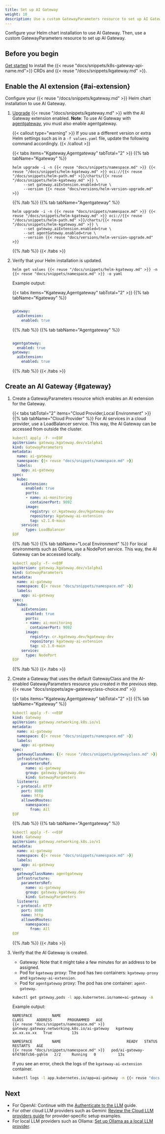 ```yaml
---
title: Set up AI Gateway 
weight: 10
description: Use a custom GatewayParameters resource to set up AI Gateway. 
---
```


Configure your Helm chart installation to use AI Gateway. Then, use a custom GatewayParameters resource to set up AI Gateway.

## Before you begin

[Get started](/docs/quickstart/) to install the {{< reuse "docs/snippets/k8s-gateway-api-name.md">}} CRDs and {{< reuse "/docs/snippets/kgateway.md" >}}.

## Enable the AI extension {#ai-extension}

Configure your {{< reuse "/docs/snippets/kgateway.md" >}} Helm chart installation to use AI Gateway.

1. [Upgrade](/docs/operations/upgrade/) {{< reuse "/docs/snippets/kgateway.md" >}} with the AI Gateway extension enabled. **Note**: To use AI Gateway with [agentgateway](../../agentgateway/), you must also enable agentgateway.

   {{< callout type="warning" >}}
   If you use a different version or extra Helm settings such as in a `-f values.yaml` file, update the following command accordingly.
   {{< /callout >}}

   {{< tabs items="Kgateway,Agentgateway" tabTotal="2" >}}
   {{% tab tabName="Kgateway" %}}
   ```shell
   helm upgrade -i -n {{< reuse "docs/snippets/namespace.md" >}} {{< reuse "/docs/snippets/helm-kgateway.md" >}} oci://{{< reuse "/docs/snippets/helm-path.md" >}}/charts/{{< reuse "/docs/snippets/helm-kgateway.md" >}} \
        --set gateway.aiExtension.enabled=true \
        --version {{< reuse "docs/versions/helm-version-upgrade.md" >}}
   ```
   {{% /tab %}}
   {{% tab tabName="Agentgateway" %}}

   ```shell
   helm upgrade -i -n {{< reuse "docs/snippets/namespace.md" >}} {{< reuse "/docs/snippets/helm-kgateway.md" >}} oci://{{< reuse "/docs/snippets/helm-path.md" >}}/charts/{{< reuse "/docs/snippets/helm-kgateway.md" >}} \
        --set gateway.aiExtension.enabled=true \
        --set agentGateway.enabled=true \
        --version {{< reuse "docs/versions/helm-version-upgrade.md" >}}
   ```
   {{% /tab %}}
   {{< /tabs >}}

2. Verify that your Helm installation is updated.

   ```shell
   helm get values {{< reuse "/docs/snippets/helm-kgateway.md" >}} -n {{< reuse "docs/snippets/namespace.md" >}} -o yaml
   ```

   Example output:

   {{< tabs items="Kgateway,Agentgateway" tabTotal="2" >}}
   {{% tab tabName="Kgateway" %}}   
   ```yaml
   
   gateway:
     aiExtension:
       enabled: true
   ```
   {{% /tab %}}
   {{% tab tabName="Agentgateway" %}}
   ```yaml
   
   agentgateway:
     enabled: true
   gateway:
     aiExtension:
       enabled: true
   ```
   {{% /tab %}}
   {{< /tabs >}}

## Create an AI Gateway {#gateway}

1. Create a GatewayParameters resource which enables an AI extension for the Gateway.
   
   {{< tabs tabTotal="2" items="Cloud Provider,Local Environment" >}}
   {{% tab tabName="Cloud Provider" %}}
   For AI services in a cloud provider, use a LoadBalancer service. This way, the AI Gateway can be accessed from outside the cluster.
   ```yaml
   kubectl apply -f- <<EOF
   apiVersion: gateway.kgateway.dev/v1alpha1
   kind: GatewayParameters
   metadata:
     name: ai-gateway
     namespace: {{< reuse "docs/snippets/namespace.md" >}}
     labels:
       app: ai-gateway
   spec:
     kube:
       aiExtension:
         enabled: true
         ports:
         - name: ai-monitoring
           containerPort: 9092
         image:
           registry: cr.kgateway.dev/kgateway-dev
           repository: kgateway-ai-extension
           tag: v2.1.0-main
       service:
         type: LoadBalancer
   EOF
   ```
   {{% /tab %}}
   {{% tab tabName="Local Environment" %}}
   For local environments such as Ollama, use a NodePort service. This way, the AI Gateway can be accessed locally.
   ```yaml
   kubectl apply -f- <<EOF
   apiVersion: gateway.kgateway.dev/v1alpha1
   kind: GatewayParameters
   metadata:
     name: ai-gateway
     namespace: {{< reuse "docs/snippets/namespace.md" >}}
     labels:
       app: ai-gateway
   spec:
     kube:
       aiExtension:
         enabled: true
         ports:
         - name: ai-monitoring
           containerPort: 9092
         image:
           registry: cr.kgateway.dev/kgateway-dev
           repository: kgateway-ai-extension
           tag: v2.1.0-main
       service:
         type: NodePort
   EOF
   ```
   {{% /tab %}}
   {{< /tabs >}}

2. Create a Gateway that uses the default GatewayClass and the AI-enabled GatewayParameters resource you created in the previous step. {{< reuse "docs/snippets/agw-gatewayclass-choice.md" >}}

   {{< tabs items="Kgateway,Agentgateway" tabTotal="2" >}}
   {{% tab tabName="Kgateway" %}}
   ```yaml
   kubectl apply -f- <<EOF
   kind: Gateway
   apiVersion: gateway.networking.k8s.io/v1
   metadata:
     name: ai-gateway
     namespace: {{< reuse "docs/snippets/namespace.md" >}}
     labels:
       app: ai-gateway
   spec:
     gatewayClassName: {{< reuse "/docs/snippets/gatewayclass.md" >}}
     infrastructure:
       parametersRef:
         name: ai-gateway
         group: gateway.kgateway.dev
         kind: GatewayParameters
     listeners:
     - protocol: HTTP
       port: 8080
       name: http
       allowedRoutes:
         namespaces:
           from: All
   EOF
   ```
   {{% /tab %}}
   {{% tab tabName="Agentgateway" %}}
   ```yaml
   kubectl apply -f- <<EOF
   kind: Gateway
   apiVersion: gateway.networking.k8s.io/v1
   metadata:
     name: ai-gateway
     namespace: {{< reuse "docs/snippets/namespace.md" >}}
     labels:
       app: ai-gateway
   spec:
     gatewayClassName: agentgateway
     infrastructure:
       parametersRef:
         name: ai-gateway
         group: gateway.kgateway.dev
         kind: GatewayParameters
     listeners:
     - protocol: HTTP
       port: 8080
       name: http
       allowedRoutes:
         namespaces:
           from: All
   EOF
   ```
   {{% /tab %}}
   {{< /tabs >}}

3. Verify that the AI Gateway is created. 

   * Gateway: Note that it might take a few minutes for an address to be assigned.
   * Pod for `kgateway` proxy: The pod has two containers: `kgateway-proxy` and `kgateway-ai-extension`. 
   * Pod for `agentgateway` proxy: The pod has one container: `agent-gateway`.

   ```sh
   kubectl get gateway,pods -l app.kubernetes.io/name=ai-gateway -A
   ```
   
   Example output: 
   ```
   NAMESPACE         NAME                                           CLASS      ADDRESS       PROGRAMMED   AGE
   {{< reuse "docs/snippets/namespace.md" >}}   gateway.gateway.networking.k8s.io/ai-gateway   kgateway   xx.xx.xx.xx   True         13s
   
   NAMESPACE         NAME                              READY   STATUS             RESTARTS   AGE
   {{< reuse "docs/snippets/namespace.md" >}}   pod/ai-gateway-6f4786fcb6-gqhlm   2/2     Running   0          13s
   ```

   If you see an error, check the logs of the `kgateway-ai-extension` container.

   ```sh
   kubectl logs -l app.kubernetes.io/app=ai-gateway -n {{< reuse "docs/snippets/namespace.md" >}} -c kgateway-ai-extension
   ```

## Next

* For OpenAI: Continue with the [Authenticate to the LLM](../auth/) guide.
* For other cloud LLM providers such as Gemini: [Review the Cloud LLM providers guide](../cloud-providers/) for provider-specific setup examples.
* For local LLM providers such as Ollama: [Set up Ollama as a local LLM provider](../ollama/).
